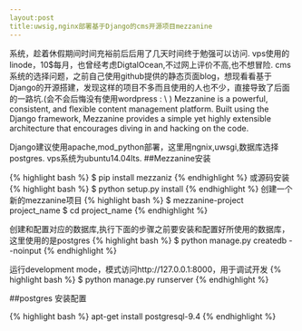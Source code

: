 ```yaml
---
layout:post
title:uwsig,nginx部署基于Django的cms开源项目mezzanine
---
```


系统，趁着休假期间时间充裕前后后用了几天时间终于勉强可以访问.
vps使用的linode，10$每月，也曾经考虑DigtalOcean,不过网上评价不高,也不想冒险.
cms系统的选择问题，之前自己使用github提供的静态页面blog，想现看看基于Django的开源搭建，发现这样的项目不多而且使用的人也不少，直接导致了后面的一路坑.(会不会后悔没有使用wordpress : \ )
Mezzanine is a powerful, consistent, and flexible content management platform. Built using the Django framework, Mezzanine provides a simple yet highly extensible architecture that encourages diving in and hacking on the code.

Django建议使用apache,mod_python部署，这里用ngnix,uwsgi,数据库选择postgres.
vps系统为ubuntu14.04lts.
##Mezzanine安装

{% highlight bash %}
$ pip install mezzaniz
{% endhighlight %}
或源码安装
{% highlight bash %}
$ python setup.py install
{% endhighlight %}
创建一个新的mezzanine项目
{% highlight bash %}
$ mezzanine-project project_name
$ cd project_name
{% endhighlight %}

创建和配置对应的数据库,执行下面的步骤之前要安装和配置好所使用的数据库，这里使用的是postgres
{% highlight bash %}
$ python manage.py createdb --noinput
{% endhighlight %}

运行development mode，模式访问http://127.0.0.1:8000，用于调试开发
{% highlight bash %}
$ python manage.py runserver
{% endhighlight %}

##postgres 安装配置

{% highlight bash %}
apt-get install postgresql-9.4
{% endhighlight %}

